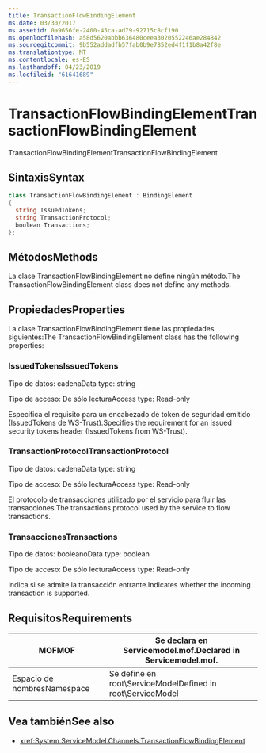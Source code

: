 ```yaml
---
title: TransactionFlowBindingElement
ms.date: 03/30/2017
ms.assetid: 0a9656fe-2400-45ca-ad79-92715c8cf190
ms.openlocfilehash: a58d5620abbb636480ceea3020552246ae284842
ms.sourcegitcommit: 9b552addadfb57fab0b9e7852ed4f1f1b8a42f8e
ms.translationtype: MT
ms.contentlocale: es-ES
ms.lasthandoff: 04/23/2019
ms.locfileid: "61641689"
---
```

# <a name="transactionflowbindingelement"></a><span data-ttu-id="15e54-102">TransactionFlowBindingElement</span><span class="sxs-lookup"><span data-stu-id="15e54-102">TransactionFlowBindingElement</span></span>
<span data-ttu-id="15e54-103">TransactionFlowBindingElement</span><span class="sxs-lookup"><span data-stu-id="15e54-103">TransactionFlowBindingElement</span></span>  
  
## <a name="syntax"></a><span data-ttu-id="15e54-104">Sintaxis</span><span class="sxs-lookup"><span data-stu-id="15e54-104">Syntax</span></span>  
  
```csharp
class TransactionFlowBindingElement : BindingElement  
{  
  string IssuedTokens;  
  string TransactionProtocol;  
  boolean Transactions;  
};  
```  
  
## <a name="methods"></a><span data-ttu-id="15e54-105">Métodos</span><span class="sxs-lookup"><span data-stu-id="15e54-105">Methods</span></span>  
 <span data-ttu-id="15e54-106">La clase TransactionFlowBindingElement no define ningún método.</span><span class="sxs-lookup"><span data-stu-id="15e54-106">The TransactionFlowBindingElement class does not define any methods.</span></span>  
  
## <a name="properties"></a><span data-ttu-id="15e54-107">Propiedades</span><span class="sxs-lookup"><span data-stu-id="15e54-107">Properties</span></span>  
 <span data-ttu-id="15e54-108">La clase TransactionFlowBindingElement tiene las propiedades siguientes:</span><span class="sxs-lookup"><span data-stu-id="15e54-108">The TransactionFlowBindingElement class has the following properties:</span></span>  
  
### <a name="issuedtokens"></a><span data-ttu-id="15e54-109">IssuedTokens</span><span class="sxs-lookup"><span data-stu-id="15e54-109">IssuedTokens</span></span>  
 <span data-ttu-id="15e54-110">Tipo de datos: cadena</span><span class="sxs-lookup"><span data-stu-id="15e54-110">Data type: string</span></span>  
  
 <span data-ttu-id="15e54-111">Tipo de acceso: De sólo lectura</span><span class="sxs-lookup"><span data-stu-id="15e54-111">Access type: Read-only</span></span>  
  
 <span data-ttu-id="15e54-112">Especifica el requisito para un encabezado de token de seguridad emitido (IssuedTokens de WS-Trust).</span><span class="sxs-lookup"><span data-stu-id="15e54-112">Specifies the requirement for an issued security tokens header (IssuedTokens from WS-Trust).</span></span>  
  
### <a name="transactionprotocol"></a><span data-ttu-id="15e54-113">TransactionProtocol</span><span class="sxs-lookup"><span data-stu-id="15e54-113">TransactionProtocol</span></span>  
 <span data-ttu-id="15e54-114">Tipo de datos: cadena</span><span class="sxs-lookup"><span data-stu-id="15e54-114">Data type: string</span></span>  
  
 <span data-ttu-id="15e54-115">Tipo de acceso: De sólo lectura</span><span class="sxs-lookup"><span data-stu-id="15e54-115">Access type: Read-only</span></span>  
  
 <span data-ttu-id="15e54-116">El protocolo de transacciones utilizado por el servicio para fluir las transacciones.</span><span class="sxs-lookup"><span data-stu-id="15e54-116">The transactions protocol used by the service to flow transactions.</span></span>  
  
### <a name="transactions"></a><span data-ttu-id="15e54-117">Transacciones</span><span class="sxs-lookup"><span data-stu-id="15e54-117">Transactions</span></span>  
 <span data-ttu-id="15e54-118">Tipo de datos: booleano</span><span class="sxs-lookup"><span data-stu-id="15e54-118">Data type: boolean</span></span>  
  
 <span data-ttu-id="15e54-119">Tipo de acceso: De sólo lectura</span><span class="sxs-lookup"><span data-stu-id="15e54-119">Access type: Read-only</span></span>  
  
 <span data-ttu-id="15e54-120">Indica si se admite la transacción entrante.</span><span class="sxs-lookup"><span data-stu-id="15e54-120">Indicates whether the incoming transaction is supported.</span></span>  
  
## <a name="requirements"></a><span data-ttu-id="15e54-121">Requisitos</span><span class="sxs-lookup"><span data-stu-id="15e54-121">Requirements</span></span>  
  
|<span data-ttu-id="15e54-122">MOF</span><span class="sxs-lookup"><span data-stu-id="15e54-122">MOF</span></span>|<span data-ttu-id="15e54-123">Se declara en Servicemodel.mof.</span><span class="sxs-lookup"><span data-stu-id="15e54-123">Declared in Servicemodel.mof.</span></span>|  
|---------|-----------------------------------|  
|<span data-ttu-id="15e54-124">Espacio de nombres</span><span class="sxs-lookup"><span data-stu-id="15e54-124">Namespace</span></span>|<span data-ttu-id="15e54-125">Se define en root\ServiceModel</span><span class="sxs-lookup"><span data-stu-id="15e54-125">Defined in root\ServiceModel</span></span>|  
  
## <a name="see-also"></a><span data-ttu-id="15e54-126">Vea también</span><span class="sxs-lookup"><span data-stu-id="15e54-126">See also</span></span>

- <xref:System.ServiceModel.Channels.TransactionFlowBindingElement>
